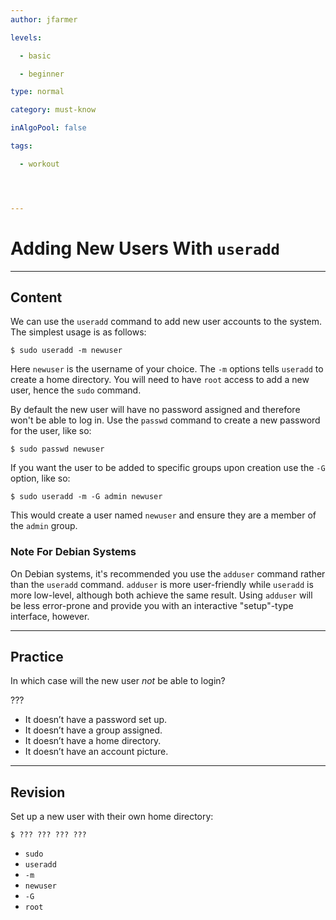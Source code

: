 ```yaml
---
author: jfarmer

levels:

  - basic

  - beginner

type: normal

category: must-know

inAlgoPool: false

tags:

  - workout




---
```


# Adding New Users With `useradd`

---
## Content

We can use the `useradd` command to add new user accounts to the system.  The simplest usage is as follows:

```shell
$ sudo useradd -m newuser
```

Here `newuser` is the username of your choice.  The `-m` options tells `useradd` to create a home directory.  You will need to have `root` access to add a new user, hence the `sudo` command.

By default the new user will have no password assigned and therefore won't be able to log in.  Use the `passwd` command to create a new password for the user, like so:

```shell
$ sudo passwd newuser
```

If you want the user to be added to specific groups upon creation use the `-G` option, like so:

```shell
$ sudo useradd -m -G admin newuser
```

This would create a user named `newuser` and ensure they are a member of the `admin` group.

### Note For Debian Systems

On Debian systems, it's recommended you use the `adduser` command rather than the `useradd` command.  `adduser` is more user-friendly while `useradd` is more low-level, although both achieve the same result.  Using `adduser` will be less error-prone and provide you with an interactive "setup"-type interface, however.

---
## Practice

In which case will the new user *not* be able to login? 

???

* It doesn’t have a password set up.
* It doesn’t have a group assigned.
* It doesn’t have a home directory. 
* It doesn’t have an account picture.

---
## Revision

Set up a new user with their own home directory:
```
$ ??? ??? ??? ???
```

* `sudo`
* `useradd`
* `-m`
* `newuser`
* `-G`
* `root`

 

